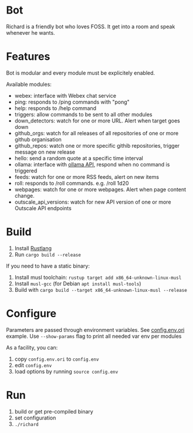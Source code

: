 # Bot

Richard is a friendly bot who loves FOSS.
It get into a room and speak whenever he wants.

# Features

Bot is modular and every module must be explicitely enabled.

Available modules:
- webex: interface with Webex chat service
- ping: responds to /ping commands with "pong"
- help: responds to /help command
- triggers: allow commands to be sent to all other modules
- down_detectors: watch for one or more URL. Alert when target goes down
- github_orgs: watch for all releases of all repositories of one or more github organisation
- github_repos: watch one or more specific githib repositories, trigger message on new release
- hello: send a random quote at a specific time interval
- ollama: interface with [ollama API](https://ollama.ai/), respond when no command is triggered
- feeds: watch for one or more RSS feeds, alert on new items
- roll: responds to /roll commands. e.g. /roll 1d20
- webpages: watch for one or more webpages. Alert when page content change.
- outscale_api_versions: watch for new API version of one or more Outscale API endpoints

# Build

1. Install [Rustlang](https://www.rust-lang.org/)
2. Run `cargo build --release`

If you need to have a static binary:
1. Install musl toolchain: `rustup target add x86_64-unknown-linux-musl`
2. Install `musl-gcc` (for Debian `apt install musl-tools`)
3. Build with `cargo build --target x86_64-unknown-linux-musl --release`

# Configure

Parameters are passed through environment variables. See [config.env.ori](./config.env.ori) example.
Use `--show-params` flag to print all needed var env per modules

As a facility, you can:
1. copy `config.env.ori` to `config.env`
2. edit `config.env`
3. load options by running `source config.env`

# Run

1. build or get pre-compiled binary
2. set configuration
3. `./richard`

